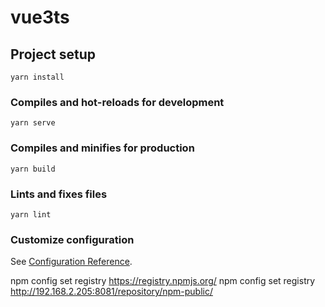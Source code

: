 # vue3ts

## Project setup
```
yarn install
```

### Compiles and hot-reloads for development
```
yarn serve
```

### Compiles and minifies for production
```
yarn build
```

### Lints and fixes files
```
yarn lint
```

### Customize configuration
See [Configuration Reference](https://cli.vuejs.org/config/).


npm config set registry https://registry.npmjs.org/
npm config set registry http://192.168.2.205:8081/repository/npm-public/